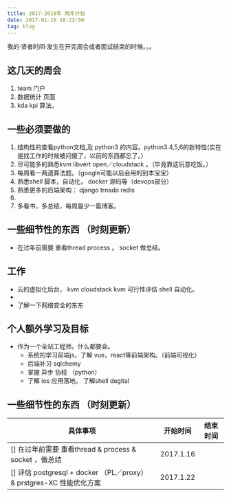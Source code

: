 ```yaml
---
title: 2017-2018年 两年计划
date: 2017-01-16 18:23:50
tag: blog
---
```


我的·贤者时间·发生在开完周会或者面试结束的时候。。。
<!--more-->

## 这几天的周会

1. team 门户
2. 数据统计 页面
3. kda kpi 算法。


## 一些必须要做的

1. 结构性的查看python文档,及 python3 的内容。python3.4,5,6的新特性(实在是找工作的时候被问傻了，以前的东西都忘了。）
2. 尽可能多的熟悉kvm libvert open／cloudstack 。（毕竟靠这玩意吃饭。）
3. 每周看一两道算法题。（google可能以后会用的到本宝宝）
3. 熟悉shell 脚本，自动化， docker 源码等（devops部分）
4. 熟悉更多的后端架构： django trnado redis
5.
6. 多看书，多总结，每周最少一篇博客。


## 一些细节性的东西 （时刻更新）

- 在过年前需要 重看thread process 。 socket  做总结。


## 工作

- 云的虚拟化后台， kvm cloudstack kvm 可行性评估 shell 自动化。
-
- 了解一下网络安全的东东

## 个人额外学习及目标

- 作为一个全站工程师。什么都要会。
    - 系统的学习前端js，了解 vue，react等前端架构。（前端可视化）
    - 后端补习 sqlchemy
    - 掌握 异步 协程 （python）
    - 了解 ios 应用落地。 了解shell degital


## 一些细节性的东西 （时刻更新）


| 具体事项 | 开始时间 | 结束时间 |
|---------|:------------:|:-------------:|
|[] 在过年前需要 重看thread & process & socket ，做总结 | 2017.1.16 | |
| [] 评估 postgresql + docker （PL／proxy） & prstgres-XC 性能优化方案 |2017.1.22| |
